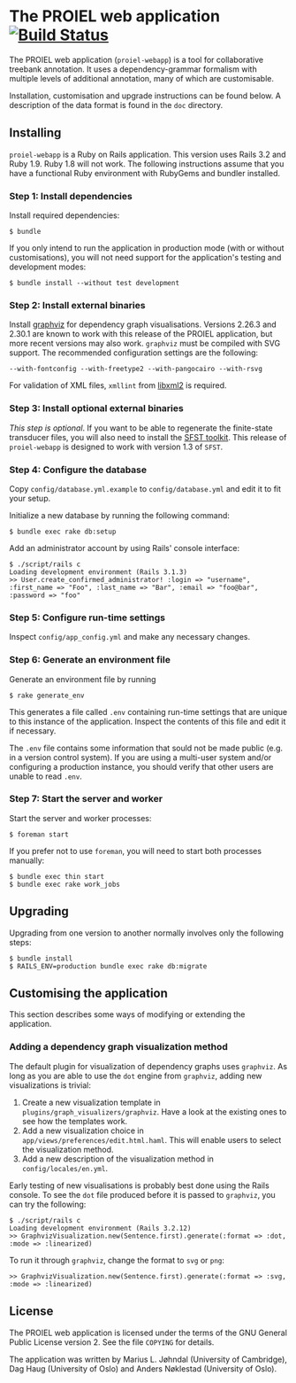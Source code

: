 # The PROIEL web application [![Build Status](https://travis-ci.org/mlj/proiel-webapp.png)](https://travis-ci.org/mlj/proiel-webapp)

The PROIEL web application (`proiel-webapp`) is a tool for collaborative
treebank annotation. It uses a dependency-grammar formalism with multiple
levels of additional annotation, many of which are customisable.

Installation, customisation and upgrade instructions can be found below. A
description of the data format is found in the `doc` directory.

## Installing

`proiel-webapp` is a Ruby on Rails application. This version uses Rails 3.2 and
Ruby 1.9. Ruby 1.8 will not work. The following instructions assume that you
have a functional Ruby environment with RubyGems and bundler installed.

### Step 1: Install dependencies

Install required dependencies:

    $ bundle

If you only intend to run the application in production mode (with or without
customisations), you will not need support for the application's testing and
development modes:

    $ bundle install --without test development

### Step 2: Install external binaries

Install [graphviz](http://www.graphviz.org/) for dependency graph
visualisations. Versions 2.26.3 and 2.30.1 are known to work with this release
of the PROIEL application, but more recent versions may also work. `graphviz`
must be compiled with SVG support. The recommended configuration settings are
the following:

    --with-fontconfig --with-freetype2 --with-pangocairo --with-rsvg

For validation of XML files, `xmllint` from [libxml2](http://www.xmlsoft.org/)
is required.

### Step 3: Install optional external binaries

_This step is optional_. If you want to be able to regenerate the finite-state
transducer files, you will also need to install the [SFST
toolkit](http://www.ims.uni-stuttgart.de/projekte/gramotron/SOFTWARE/SFST.html).
This release of `proiel-webapp` is designed to work with version 1.3 of `SFST`.

### Step 4: Configure the database

Copy `config/database.yml.example` to `config/database.yml` and edit it to fit
your setup.

Initialize a new database by running the following command:

    $ bundle exec rake db:setup

Add an administrator account by using Rails' console interface:

    $ ./script/rails c
    Loading development environment (Rails 3.1.3)
    >> User.create_confirmed_administrator! :login => "username", :first_name => "Foo", :last_name => "Bar", :email => "foo@bar", :password => "foo"

### Step 5: Configure run-time settings

Inspect `config/app_config.yml` and make any necessary changes.

### Step 6: Generate an environment file

Generate an environment file by running

    $ rake generate_env

This generates a file called `.env` containing run-time settings that are
unique to this instance of the application. Inspect the contents of this file
and edit it if necessary.

The `.env` file contains some information that sould not be made public (e.g.
in a version control system). If you are using a multi-user system and/or
configuring a production instance, you should verify that other users are
unable to read `.env`.

### Step 7: Start the server and worker

Start the server and worker processes:

    $ foreman start

If you prefer not to use `foreman`, you will need to start both processes
manually:

    $ bundle exec thin start
    $ bundle exec rake work_jobs

## Upgrading

Upgrading from one version to another normally involves only the following
steps:

    $ bundle install
    $ RAILS_ENV=production bundle exec rake db:migrate

## Customising the application

This section describes some ways of modifying or extending the application.

### Adding a dependency graph visualization method

The default plugin for visualization of dependency graphs uses `graphviz`.
As long as you are able to use the `dot` engine from `graphviz`, adding new
visualizations is trivial:

  1. Create a new visualization template in `plugins/graph_visualizers/graphviz`.
     Have a look at the existing ones to see how the templates work.
  2. Add a new visualization choice in
     `app/views/preferences/edit.html.haml`. This will enable users to select
     the visualization method.
  3. Add a new description of the visualization method in `config/locales/en.yml`.

Early testing of new visualisations is probably best done using the Rails
console. To see the `dot` file produced before it is passed to `graphviz`,
you can try the following:

    $ ./script/rails c
    Loading development environment (Rails 3.2.12)
    >> GraphvizVisualization.new(Sentence.first).generate(:format => :dot, :mode => :linearized)

To run it through `graphviz`, change the format to `svg` or `png`:

    >> GraphvizVisualization.new(Sentence.first).generate(:format => :svg, :mode => :linearized)

## License

The PROIEL web application is licensed under the terms of the GNU General Public
License version 2. See the file `COPYING` for details.

The application was written by Marius L. Jøhndal (University of Cambridge), Dag
Haug (University of Oslo) and Anders Nøklestad (University of Oslo).
